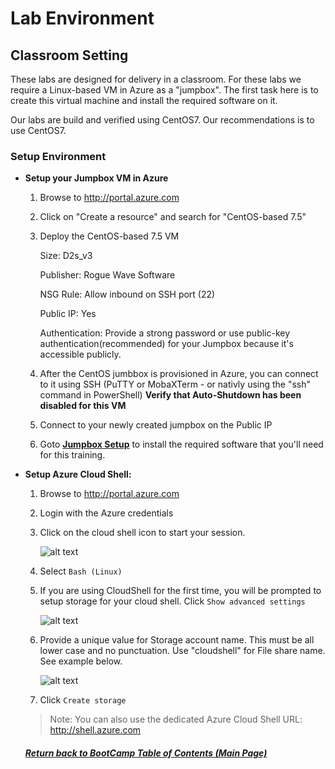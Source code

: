 # Lab Environment

## Classroom Setting

These labs are designed for delivery in a classroom. For these labs we require a Linux-based VM in Azure as a "jumpbox". The first task here is to create this virtual machine and install the required software on it.

Our labs are build and verified using CentOS7. Our recommendations is to use CentOS7. 

### Setup Environment

* **Setup your Jumpbox VM in Azure**
    1. Browse to http://portal.azure.com
    2. Click on "Create a resource" and search for "CentOS-based 7.5"
    3. Deploy the CentOS-based 7.5 VM  
    
         Size: D2s_v3
    
         Publisher: Rogue Wave Software
    
         NSG Rule: Allow inbound on SSH port (22) 
                  
         Public IP: Yes
         
         Authentication: Provide a strong password or use public-key authentication(recommended) for your Jumpbox because it's accessible publicly.
    
    
    4. After the CentOS jumbbox is provisioned in Azure, you can connect to it using SSH (PuTTY or MobaXTerm - or nativly using the "ssh" command in PowerShell)
    **Verify that Auto-Shutdown has been disabled for this VM** 
    5. Connect to your newly created jumpbox on the Public IP
    6. Goto [**Jumpbox Setup**](/labs/helper-files/jumpbox-setup.md) to install the required software that you'll need for this training.

* **Setup Azure Cloud Shell:** 

    1. Browse to http://portal.azure.com
    2. Login with the Azure credentials
    3. Click on the cloud shell icon to start your session.

        ![alt text](img/cloud-shell-start.png "Spektra ready")

    4. Select `Bash (Linux)`
    5. If you are using CloudShell for the first time, you will be prompted to setup storage for your cloud shell. Click `Show advanced settings`

        ![alt text](img/cloud-show-advanced.png "Spektra ready")

    6. Provide a unique value for Storage account name. This must be all lower case and no punctuation. Use "cloudshell" for File share name. See example below.

        ![alt text](img/cloud-storage-config.png "Spektra ready")

    7. Click `Create storage`

    > Note: You can also use the dedicated Azure Cloud Shell URL: http://shell.azure.com 
    
    
    
   ##### [Return back to BootCamp Table of Contents (Main Page)](/README.md)
